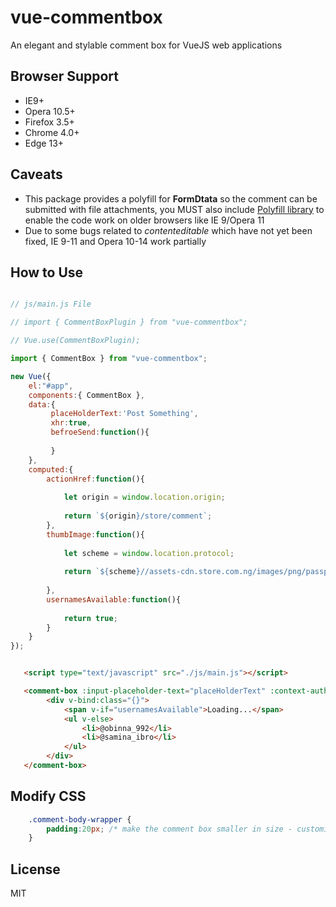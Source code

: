# vue-commentbox

An elegant and stylable comment box for VueJS web applications

## Browser Support

- IE9+
- Opera 10.5+
- Firefox 3.5+
- Chrome 4.0+
- Edge 13+

## Caveats

- This package provides a polyfill for **FormDtata** so the comment can be submitted with file attachments, you MUST also include [Polyfill library](https://polyfill.io) to enable the code work on older browsers like IE 9/Opera 11
- Due to some bugs related to _contenteditable_ which have not yet been fixed, IE 9-11 and Opera 10-14 work partially 

## How to Use

```js

// js/main.js File

// import { CommentBoxPlugin } from "vue-commentbox";

// Vue.use(CommentBoxPlugin);

import { CommentBox } from "vue-commentbox";

new Vue({
	el:"#app",
	components:{ CommentBox },
	data:{
	     placeHolderText:'Post Something',
	     xhr:true,
	     befroeSend:function(){
	     
	     }
	},
	computed:{
		actionHref:function(){
		
			let origin = window.location.origin;
		
			return `${origin}/store/comment`;
		},
		thumbImage:function(){
		
			let scheme = window.location.protocol;
			
			return `${scheme}//assets-cdn.store.com.ng/images/png/passport.jpg`
		
		},
		usernamesAvailable:function(){
		
			return true;
		}
	}
});

```

```html

   <script type="text/javascript" src="./js/main.js"></script>

   <comment-box :input-placeholder-text="placeHolderText" :context-author="'Dauda Adeboye'" :context-avatar-thumb="thumbImage" :box-action="actionHref" use-xhr="xhr" v-on:beforesend="beforeSend">
   		<div v-bind:class="{}">
			<span v-if="usernamesAvailable">Loading...</span>
			<ul v-else>
				<li>@obinna_992</li>
				<li>@samina_ibro</li>
			</ul>
		</div>
   </comment-box>
```

## Modify CSS

```css
	.comment-body-wrapper {
		padding:20px; /* make the comment box smaller in size - customization */
	}
```

## License

MIT
